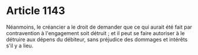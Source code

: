 # Article 1143

Néanmoins, le créancier a le droit de demander que ce qui aurait été fait par contravention à l'engagement soit détruit ; et il peut se faire autoriser à le détruire aux dépens du débiteur, sans préjudice des dommages et intérêts s'il y a lieu.
